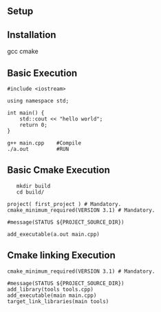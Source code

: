 ## Setup

## Installation

gcc
cmake


## Basic Execution

```
#include <iostream>

using namespace std;

int main() {
    std::cout << "hello world";
    return 0;
} 
```
```
g++ main.cpp    #Compile
./a.out         #RUN
```

## Basic Cmake Execution

```touch CMakeLists.txt
   mkdir build
   cd build/ 
```

```
project( first_project ) # Mandatory.
cmake_minimum_required(VERSION 3.1) # Mandatory.

#message(STATUS ${PROJECT_SOURCE_DIR})

add_executable(a.out main.cpp)
```

## Cmake linking Execution


``` project( first_project ) # Mandatory.
cmake_minimum_required(VERSION 3.1) # Mandatory.

#message(STATUS ${PROJECT_SOURCE_DIR})
add_library(tools tools.cpp)
add_executable(main main.cpp)
target_link_libraries(main tools)
```



